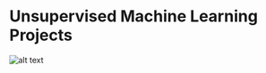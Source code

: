 # Unsupervised Machine Learning Projects

![alt text](Machine_Learning_Unsupervised/img/ML_Unsupervised.jpg)
